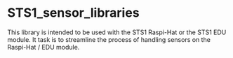 # STS1_sensor_libraries
This library is intended to be used with the STS1 Raspi-Hat or the STS1 EDU module. It task is to streamline the process of handling sensors on the Raspi-Hat / EDU module.
